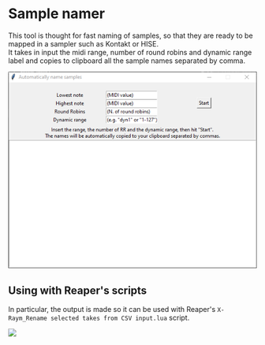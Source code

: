 # Sample namer

This tool is thought for fast naming of samples, so that they are ready to be mapped in a sampler such as Kontakt or HISE.  
It takes in input the midi range, number of round robins and dynamic range label and copies to clipboard all the sample names separated by comma.

![](rsc/sample_namer_window.png)

## Using with Reaper's scripts
In particular, the output is made so it can be used with Reaper's `X-Raym_Rename selected takes from CSV input.lua` script.

![](https://giphy.com/gifs/Zatj2MU59ZHQ0nABTZ)
